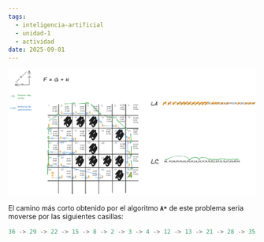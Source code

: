 ```yaml
---
tags:
  - inteligencia-artificial
  - unidad-1
  - actividad
date: 2025-09-01
---
```

![actividad1](attachments/ejercicio_Astar.png)

El camino más corto obtenido por el algoritmo **`A*`** de este problema seria moverse por las siguientes casillas:
```c
36 -> 29 -> 22 -> 15 -> 8 -> 2 -> 3 -> 4 -> 12 -> 13 -> 21 -> 28 -> 35 -> 42
```
